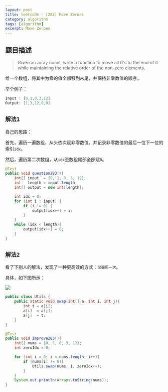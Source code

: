 ```yaml
---
layout: post
title: leetcode - [283] Move Zeroes
category: algorithm
tags: [algorithm]
excerpt: Move Zeroes
---
```


## 题目描述  

> Given an array nums, write a function to move all 0's to the end of it while maintaining the relative order of the non-zero elements.  

给一个数组，将其中为零的值全部移到末尾，并保持非零数值的顺序。  

举个例子：  

``` java
Input : [0,1,0,3,12]
Output: [1,3,12,0,0]
```

## `解法1`  

自己的思路：  

首先，遍历一遍数组，从头依次赋非零数值，并记录非零数值的最后一位下一位的索引`idx`。  

然后，遍历第二次数组，从`idx`至数组尾部全部赋`0`。  


``` java
@Test
public void question283(){
    int[] input  = {0, 1, 0, 3, 12};
    int   length = input.length;
    int[] output = new int[length];

    int idx = 0;
    for (int i : input) {
        if (i != 0) {
            output[idx++] = i;
        }
    }
    while (idx < length){
        output[idx++] = 0;
    }
}
```

## `解法2`  

看了下别人的解法，发现了一种更高效的方式：`仅遍历一次`。  

具体，如下图所示：  

![](https://yyc-images.oss-cn-beijing.aliyuncs.com/283.png)  


``` java
public class Utils {
    public static void swap(int[] a, int i, int j){
        int t = a[i];
        a[i]  = a[j];
        a[j]  = t;
    }
}

@Test
public void improve283(){
    int[] nums = {0, 1, 0, 3, 12};
    int zeroIdx = 0;

    for (int i = 0; i < nums.length; i++){
        if (nums[i] != 0){
            Utils.swap(nums, i, zeroIdx++);
        }
    }
    System.out.println(Arrays.toString(nums));
}
```